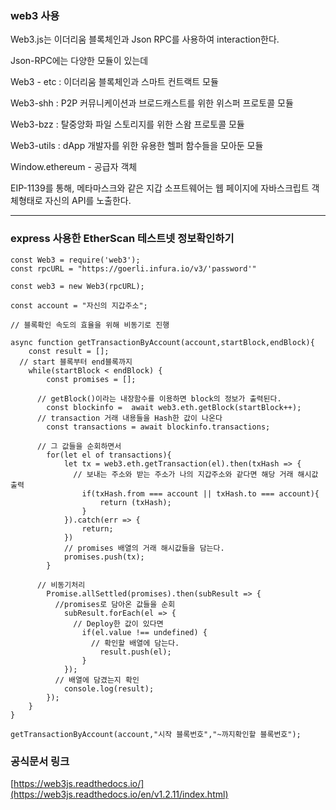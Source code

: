 ### web3 사용

Web3.js는 이더리움 블록체인과 Json RPC를 사용하여 interaction한다.

Json-RPC에는 다양한 모듈이 있는데 

Web3 - etc : 이더리움 블록체인과 스마트 컨트랙트 모듈

Web3-shh : P2P 커뮤니케이션과 브로드캐스트를 위한 위스퍼 프로토콜 모듈

Web3-bzz : 탈중앙화 파일 스토리지를 위한 스왐 프로토콜 모듈

Web3-utils : dApp 개발자를 위한 유용한 헬퍼 함수들을 모아둔 모듈


Window.ethereum - 공급자 객체

EIP-1139를 통해, 메타마스크와 같은 지갑 소프트웨어는 웹 페이지에 자바스크립트 객체형태로 자신의 API를 노출한다. 


------------------------------------------------------------

### express 사용한 EtherScan 테스트넷 정보확인하기
```JS
const Web3 = require('web3');
const rpcURL = "https://goerli.infura.io/v3/'password'"

const web3 = new Web3(rpcURL);

const account = "자신의 지갑주소";

// 블록확인 속도의 효율을 위해 비동기로 진행

async function getTransactionByAccount(account,startBlock,endBlock){
    const result = [];
  // start 블록부터 end블록까지
    while(startBlock < endBlock) {
        const promises = [];
      
      // getBlock()이라는 내장함수를 이용하면 block의 정보가 출력된다.
        const blockinfo =  await web3.eth.getBlock(startBlock++);
      // transaction 거래 내용들을 Hash한 값이 나온다
        const transactions = await blockinfo.transactions;
      
      // 그 값들을 순회하면서
        for(let el of transactions){
            let tx = web3.eth.getTransaction(el).then(txHash => {
              // 보내는 주소와 받는 주소가 나의 지갑주소와 같다면 해당 거래 해시값 출력
                if(txHash.from === account || txHash.to === account){
                    return (txHash);
                }
            }).catch(err => {
                return;
            })
            // promises 배열의 거래 해시값들을 담는다.
            promises.push(tx);
        }
      
      // 비동기처리
        Promise.allSettled(promises).then(subResult => {
          //promises로 담아온 값들을 순회
            subResult.forEach(el => {
              // Deploy한 값이 있다면
                if(el.value !== undefined) {
                  // 확인할 배열에 담는다.
                    result.push(el);
                }
            });
          // 배열에 담겼는지 확인
            console.log(result);
        });
    }
}

getTransactionByAccount(account,"시작 블록번호","~까지확인할 블록번호");
```

### 공식문서 링크 

[https://web3js.readthedocs.io/](https://web3js.readthedocs.io/en/v1.2.11/index.html)

